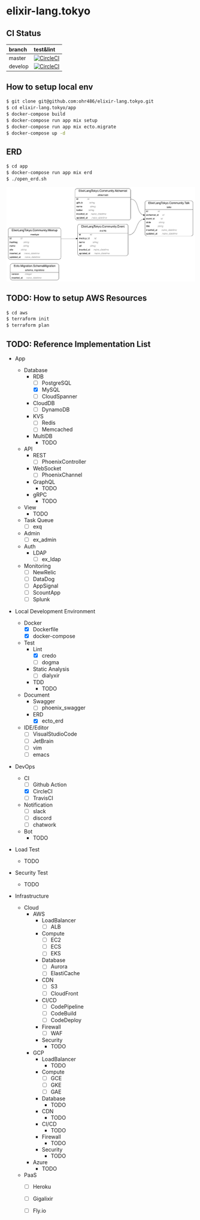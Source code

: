 # elixir-lang.tokyo

## CI Status

| branch  | test&lint                                                                                                                                                 |
|:--------|:----------------------------------------------------------------------------------------------------------------------------------------------------------|
| master  | [![CircleCI](https://circleci.com/gh/ohr486/elixir-lang.tokyo/tree/master.svg?style=svg)](https://circleci.com/gh/ohr486/elixir-lang.tokyo/tree/master)   |
| develop | [![CircleCI](https://circleci.com/gh/ohr486/elixir-lang.tokyo/tree/develop.svg?style=svg)](https://circleci.com/gh/ohr486/elixir-lang.tokyo/tree/develop) |

## How to setup local env

```bash
$ git clone git@github.com:ohr486/elixir-lang.tokyo.git
$ cd elixir-lang.tokyo/app
$ docker-compose build
$ docker-compose run app mix setup
$ docker-compose run app mix ecto.migrate
$ docker-compose up -d
```

## ERD

```bash
$ cd app
$ docker-compose run app mix erd
$ ./open_erd.sh
```

![ERD-Graph](tmp/erd.png)


## TODO: How to setup AWS Resources

```bash
$ cd aws
$ terraform init
$ terraform plan
```

## TODO: Reference Implementation List

- App
  - Database
    - RDB
      - [ ] PostgreSQL
      - [x] MySQL
      - [ ] CloudSpanner
    - CloudDB
      - [ ] DynamoDB
    - KVS
      - [ ] Redis
      - [ ] Memcached
    - MultiDB
      - TODO
  - API
    - REST
      - [ ] PhoenixController
    - WebSocket
      - [ ] PhoenixChannel
    - GraphQL
      - TODO
    - gRPC
      - TODO
  - View
    - TODO
  - Task Queue
    - [ ] exq
  - Admin
    - [ ] ex\_admin
  - Auth
    - LDAP
      - [ ] ex\_ldap
  - Monitoring
    - [ ] NewRelic
    - [ ] DataDog
    - [ ] AppSignal
    - [ ] ScountApp
    - [ ] Splunk

- Local Development Environment
  - Docker
    - [x] Dockerfile
    - [x] docker-compose
  - Test
    - Lint
      - [x] credo
      - [ ] dogma
    - Static Analysis
      - [ ] dialyxir
    - TDD
      - TODO
  - Document
    - Swagger
      - [ ] phoenix\_swagger
    - ERD
      - [x] ecto\_erd
  - IDE/Editor
    - [ ] VisualStudioCode
    - [ ] JetBrain
    - [ ] vim
    - [ ] emacs

- DevOps
  - CI
    - [ ] Github Action
    - [x] CircleCI
    - [ ] TravisCI
  - Notification
    - [ ] slack
    - [ ] discord
    - [ ] chatwork
  - Bot
    - TODO

- Load Test
  - TODO

- Security Test
  - TODO

- Infrastructure
  - Cloud
    - AWS
      - LoadBalancer
        - [ ] ALB
      - Compute
        - [ ] EC2
        - [ ] ECS
        - [ ] EKS
      - Database
        - [ ] Aurora
        - [ ] ElastiCache
      - CDN
        - [ ] S3
        - [ ] CloudFront
      - CI/CD
        - [ ] CodePipeline
        - [ ] CodeBuild
        - [ ] CodeDeploy
      - Firewall
        - [ ] WAF
      - Security
        - TODO
    - GCP
      - LoadBalancer
        - TODO
      - Compute
        - [ ] GCE
        - [ ] GKE
        - [ ] GAE
      - Database
        - TODO
      - CDN
        - TODO
      - CI/CD
        - TODO
      - Firewall
        - TODO
      - Security
        - TODO
    - Azure
      - TODO
  - PaaS
    - [ ] Heroku
    - [ ] Gigalixir
    - [ ] Fly.io

